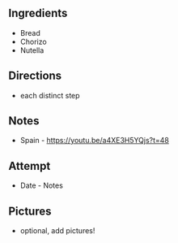 ## Ingredients
* Bread
* Chorizo
* Nutella

## Directions
* each distinct step

## Notes
* Spain - https://youtu.be/a4XE3H5YQjs?t=48

## Attempt
* Date - Notes

## Pictures
* optional, add pictures!

